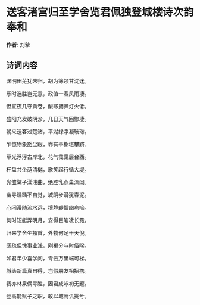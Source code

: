 # 送客渚宫归至学舍览君佩独登城楼诗次韵奉和

**作者**: 刘摰

## 诗词内容

渊明田芜犹未归，胡为簿领甘沈迷。

乐时选胜岂无意，政值一春风雨凄。

但宜夜几守黄卷，酸寒拥鼻灯火低。

盛阳充发破阴沴，几日天气回惨凄。

朝来送客过楚渚，平湖绿净凝玻瓈。

乍惊物象豁尘眼，亦有亭榭堪攀跻。

草光浮浮古岸北，花气霭霭层台西。

杯盘共坐荫清樾，歌笑起行循大堤。

凫雏鹭子漾浅曲，绝胜乳燕巢深闺。

幽寻踽踽不自觉，城阴步滑犹春泥。

心闲漫随流水远，境静却憎幽鸟啼。

何时短艇弄明月，安得巨笔凌长霓。

归来学舍坐搔首，外物何足干天倪。

阔疏但愧事业浅，刚褊分与时俗暌。

如君年少喜学问，青云万里端可梯。

城头新篇真自得，岂假朋友相招携。

我亦林泉偶寻胜，因君成咏初无题。

登高能赋子之职，敢以城阙讥挑兮。

